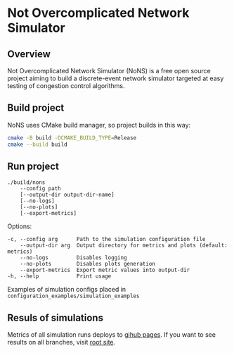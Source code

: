 # Not Overcomplicated Network Simulator

## Overview
Not Overcomplicated Network Simulator (NoNS) is a free open source project aiming to build a discrete-event network simulator targeted at easy testing of congestion control algorithms.

## Build project
NoNS uses CMake build manager, so project builds in this way:

```bash
cmake -B build -DCMAKE_BUILD_TYPE=Release
cmake --build build
```

## Run project

```
./build/nons
    --config path 
    [--output-dir output-dir-name] 
    [--no-logs]
    [--no-plots] 
    [--export-metrics] 
```

Options:

```
-c, --config arg      Path to the simulation configuration file
    --output-dir arg  Output directory for metrics and plots (default: metrics)
    --no-logs         Disables logging
    --no-plots        Disables plots generation
    --export-metrics  Export metric values into output-dir
-h, --help            Print usage
```

Examples of simulation configs placed in `configuration_examples/simulation_examples`

## Resuls of simulations

Metrics of all simulation runs deploys to [gihub pages](https://cloud-storage-team.github.io/algnet/main). If you want to see results on all branches, visit [root site](https://cloud-storage-team.github.io/algnet).

